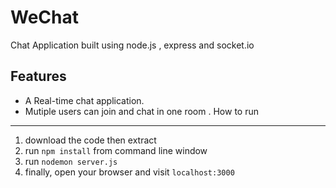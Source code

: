 
WeChat
===
 
Chat Application built using node.js , express and socket.io

Features
---
* A Real-time chat application.
* Mutiple users can join and chat in one room .
How to run
---
1. download the code then extract
2. run `npm install` from command line window
3. run `nodemon server.js` 
4. finally, open your browser and visit `localhost:3000`
